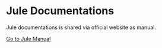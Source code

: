 # Jule Documentations

Jule documentations is shared via official website as manual.

[Go to Jule Manual](https://manual.jule.dev)
